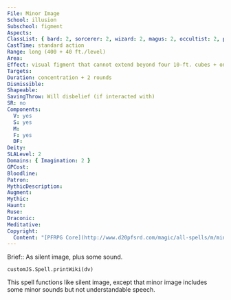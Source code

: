 ```yaml
---
File: Minor Image
School: illusion
Subschool: figment
Aspects: 
ClassList: { bard: 2, sorcerer: 2, wizard: 2, magus: 2, occultist: 2, psychic: 2, mesmerist: 2, medium: 2 }
CastTime: standard action
Range: long (400 + 40 ft./level)
Area: 
Effect: visual figment that cannot extend beyond four 10-ft. cubes + one 10-ft. cube/level (S)
Targets: 
Duration: concentration + 2 rounds
Dismissible: 
Shapeable: 
SavingThrow: Will disbelief (if interacted with)
SR: no
Components:
  V: yes
  S: yes
  M: 
  F: yes
  DF: 
Deity: 
SLALevel: 2
Domains: { Imagination: 2 }
GPCost: 
Bloodline: 
Patron: 
MythicDescription: 
Augment: 
Mythic: 
Haunt: 
Ruse: 
Draconic: 
Meditative: 
Copyright:
  Content: "[PFRPG Core](http://www.d20pfsrd.com/magic/all-spells/m/minor-image)"
---
```

Brief:: As silent image, plus some sound.

```dataviewjs
customJS.Spell.printWiki(dv)
```

This spell functions like silent image, except that minor image includes some minor sounds but not understandable speech.
